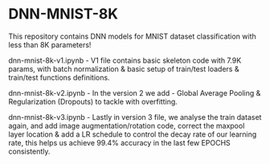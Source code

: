 # DNN-MNIST-8K
This repository contains DNN models for MNIST dataset classification with less than 8K parameters!

dnn-mnist-8k-v1.ipynb - V1 file contains basic skeleton code with 7.9K params, with batch normalization & basic setup of train/test loaders & train/test functions definitions.

dnn-mnist-8k-v2.ipynb - In the version 2 we add - Global Average Pooling & Regularization (Dropouts) to tackle with overfitting.

dnn-mnist-8k-v3.ipynb - Lastly in version 3 file, we analyse the train dataset again, and add image augmentation/rotation code, correct the maxpool layer location & add a LR schedule to control the decay rate of our learning rate, this helps us achieve 99.4% accuracy in the last few EPOCHS consistently.
